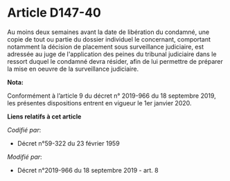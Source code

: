 # Article D147-40

Au moins deux semaines avant la date de libération du condamné, une copie de tout ou partie du dossier individuel le
concernant, comportant notamment la décision de placement sous surveillance judiciaire, est adressée au juge de l'application
des peines du   tribunal judiciaire dans le ressort duquel le condamné devra résider, afin de lui permettre de préparer la
mise en oeuvre de la surveillance judiciaire.

**Nota:**

Conformément à l’article 9 du décret n° 2019-966 du 18 septembre 2019, les présentes dispositions entrent en vigueur le 1er
janvier 2020.

**Liens relatifs à cet article**

_Codifié par_:

  - Décret n°59-322 du 23 février 1959

_Modifié par_:

  - Décret n°2019-966 du 18 septembre 2019 - art. 8

